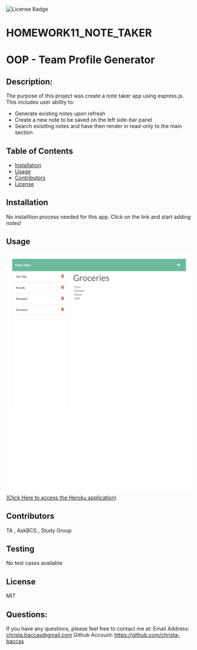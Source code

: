 ![License Badge](https://img.shields.io/badge/license-MIT-blue)
# HOMEWORK11_NOTE_TAKER

# OOP - Team Profile Generator

## Description: 
 The purpose of this project was create a note taker app using express.js. This includes user ability to:
 - Generate existing notes upon refresh
 - Create a new note to be saved on the left side-bar panel
 - Search existitng notes and have then render in read-only to the main section


## Table of Contents 

* [Installation](#installation)
* [Usage](#usage)
* [Contributors](#contributors)
* [License](#license)
  
## Installation 
 No installtion process needed for this app. Click on the link and start adding notes!

## Usage 
 
![screenshot](hw11.png)
[(Click Here to access the Heroku application)](https://homework-11-note-taker-app-cab.herokuapp.com/)

## Contributors 

TA , AskBCS , Study Group

## Testing 
No test cases available


## License 
MIT 

## Questions: 
If you have any questions, please feel free to contact me at:
  Email Address: christa.baccas@gmail.com
  Github Account: https://github.com/christa-baccas

